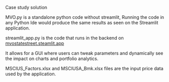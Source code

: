 Case study solution 

MVO.py is a standalone python code without streamlit, Running the code in any Python Ide would produce the same results as seen on the Streamlit application.

streamlit_app.py is the code that runs in the backend on [mvostatestreet.steamlit.app](https://mvostatestreet.streamlit.app)

It allows for a GUI where users can tweak parameters and dynamically see the impact on charts and portfolio analytics.

MSCIUS_Factors.xlsx and MSCIUSA_Bmk.xlsx files are the input price data used by the application.
